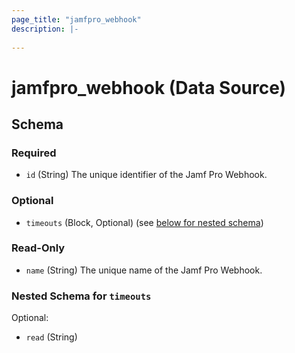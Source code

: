 ```yaml
---
page_title: "jamfpro_webhook"
description: |-
  
---
```


# jamfpro_webhook (Data Source)


<!-- schema generated by tfplugindocs -->
## Schema

### Required

- `id` (String) The unique identifier of the Jamf Pro Webhook.

### Optional

- `timeouts` (Block, Optional) (see [below for nested schema](#nestedblock--timeouts))

### Read-Only

- `name` (String) The unique name of the Jamf Pro Webhook.

<a id="nestedblock--timeouts"></a>
### Nested Schema for `timeouts`

Optional:

- `read` (String)